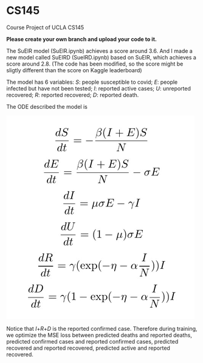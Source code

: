 # CS145
Course Project of UCLA CS145

**Please create your own branch and upload your code to it.**

The SuEIR model (SuEIR.ipynb) achieves a score around 3.6. And I made a new model called SuEIRD (SueIRD.ipynb) based on SuEIR, which achieves a score around 2.8. (The code has been modified, so the score might be sligtly different than the score on Kaggle leaderboard)

The model has 6 variables: *S*: people susceptible to covid; *E*: people infected but have not been tested; *I*: reported active cases; *U*: unreported recovered; *R*: reported recovered; *D*: reported death.

The ODE described the model is

<img src="./ODE.jpg">

Notice that *I*+*R*+*D* is the reported confirmed case. Therefore during training, we optimize the MSE loss between predicted deaths and reported deaths, predicted confirmed cases and reported confirmed cases, predicted recovered and reported recovered, predicted active and reported recovered.
